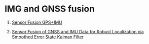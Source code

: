 # IMG and GNSS fusion
1. [Sensor Fusion GPS+IMU](file:///C:/Users/zijian.wang/Downloads/SensorFusionGPSIMULocalisation2018.pdf)

2. [Sensor Fusion of GNSS and IMU Data for Robust Localization via Smoothed Error State Kalman Filter](https://www.mdpi.com/1424-8220/23/7/3676)
